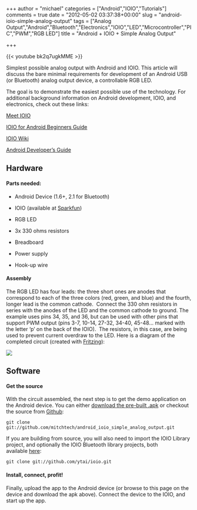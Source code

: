 +++
author = "michael"
categories = ["Android","IOIO","Tutorials"]
comments = true
date = "2012-05-02 03:37:38+00:00"
slug = "android-ioio-simple-analog-output"
tags = ["Analog Output","Android","Bluetooth","Electronics","IOIO","LED","Microcontroller","PIC","PWM","RGB LED"]
title = "Android + IOIO + Simple Analog Output"

+++

{{< youtube bk2q7ugkMME >}}

Simplest possible analog output with Android and IOIO. This article will discuss the bare minimal requirements for development of an Android USB (or Bluetooth) analog output device, a controllable RGB LED.

The goal is to demonstrate the easiest possible use of the technology. For additional background information on Android development, IOIO, and electronics, check out these links:

[Meet IOIO](http://ytai-mer.blogspot.com/2011/04/meet-ioio-io-for-android.html)

[IOIO for Android Beginners Guide](http://www.sparkfun.com/tutorials/280)

[IOIO Wiki](https://github.com/ytai/ioio/wiki)

[Android Developer’s Guide](http://developer.android.com/guide/index.html)

## Hardware

#### Parts needed:

  * Android Device (1.6+, 2.1 for Bluetooth)

  * IOIO (available at [Sparkfun](http://www.sparkfun.com/products/10748))

  * RGB LED

  * 3x 330 ohms resistors

  * Breadboard

  * Power supply

  * Hook-up wire

#### Assembly

The RGB LED has four leads: the three short ones are anodes that correspond to each of the three colors (red, green, and blue) and the fourth, longer lead is the common cathode.  Connect the 330 ohm resistors in series with the anodes of the LED and the common cathode to ground. The example uses pins 34, 35, and 36, but can be used with other pins that support PWM output (pins 3-7, 10-14, 27-32, 34-40, 45-48… marked with the letter ‘p’ on the back of the IOIO).  The resistors, in this case, are being used to prevent current overdraw to the LED. Here is a diagram of the completed circuit (created with [Fritzing](http://fritzing.org/)):

[![](http://mitchtech.net/wp-content/uploads/2012/05/ioio_simple_analog_output.png)](http://mitchtech.net/wp-content/uploads/2012/05/ioio_simple_analog_output.png)

## Software

#### Get the source

With the circuit assembled, the next step is to get the demo application on the Android device. You can either [download the pre-built .apk](http://mitch-tech.appspot.com/ioio/IOIOSimpleAnalogOutput.apk) or checkout the source from [Github](https://github.com/mitchtech/android_ioio_simple_analog_output):

```
git clone git://github.com/mitchtech/android_ioio_simple_analog_output.git
```

If you are building from source, you will also need to import the IOIO Library project, and optionally the IOIO Bluetooth library projects, both available [here](https://github.com/ytai/ioio):

```
git clone git://github.com/ytai/ioio.git
```

#### Install, connect, profit!

Finally, upload the app to the Android device (or browse to this page on the device and download the apk above). Connect the device to the IOIO, and start up the app.

